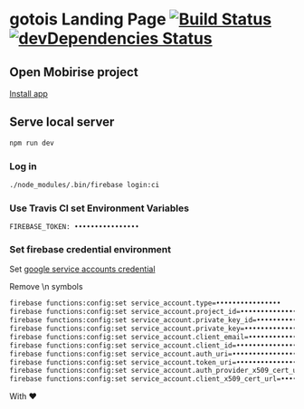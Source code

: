 # gotois Landing Page [![Build Status](https://travis-ci.org/gotois/landing-page.svg?branch=master)](https://travis-ci.org/gotois/landing-page) [![devDependencies Status](https://david-dm.org/gotois/landing-page/dev-status.svg)](https://david-dm.org/gotois/landing-page?type=dev)

## Open Mobirise project
[Install app](https://mobirise.com/)

## Serve local server
```bash
npm run dev
```

### Log in
```bash
./node_modules/.bin/firebase login:ci
```

### Use Travis CI set Environment Variables
```
FIREBASE_TOKEN: ••••••••••••••••
```

### Set firebase credential environment
Set [google service accounts credential](https://console.firebase.google.com/project/tewst-landing-page/settings/serviceaccounts/adminsdk)

Remove \n symbols
```bash
firebase functions:config:set service_account.type=••••••••••••••••
firebase functions:config:set service_account.project_id=••••••••••••••••
firebase functions:config:set service_account.private_key_id=••••••••••••••••
firebase functions:config:set service_account.private_key=••••••••••••••••
firebase functions:config:set service_account.client_email=••••••••••••••••
firebase functions:config:set service_account.client_id=••••••••••••••••
firebase functions:config:set service_account.auth_uri=••••••••••••••••
firebase functions:config:set service_account.token_uri=••••••••••••••••
firebase functions:config:set service_account.auth_provider_x509_cert_url=••••••••••••••••
firebase functions:config:set service_account.client_x509_cert_url=••••••••••••••••
``` 

With ❤️
